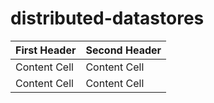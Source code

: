 # distributed-datastores

| First Header  | Second Header |
| ------------- | ------------- |
| Content Cell  | Content Cell  |
| Content Cell  | Content Cell  |
